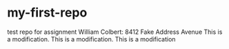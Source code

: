 # my-first-repo
test repo for assignment
William Colbert: 8412 Fake Address Avenue
This is a modification. This is a modification. This is a modification
